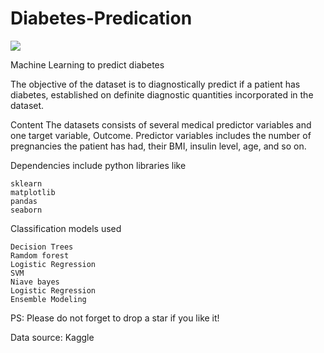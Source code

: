 # Diabetes-Predication

<img src="https://media.gettyimages.com/videos/closeup-woman-checking-blood-sugar-with-diabetes-using-a-blood-meter-video-id1216966362?s=640x640">

Machine Learning to predict diabetes

The objective of the dataset is to diagnostically predict if a patient has diabetes, established on definite diagnostic quantities incorporated in the dataset.

Content
The datasets consists of several medical predictor variables and one target variable, Outcome. Predictor variables includes the number of pregnancies the patient has had, their BMI, insulin level, age, and so on.

Dependencies include python libraries like 
```
sklearn
matplotlib
pandas
seaborn
```

Classification models used
```
Decision Trees
Ramdom forest
Logistic Regression
SVM
Niave bayes
Logistic Regression
Ensemble Modeling
```

PS: Please do not forget to drop a star if you like it!

Data source: Kaggle
